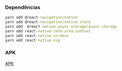 ### Dependências
```cmd
yarn add @react-navigation/native
yarn add @react-navigation/native-stack
yarn add  @react-native-async-storage/async-storage
yarn add react-native-safe-area-context
yarn add react-native-screens
yarn add react-native-svg
```
### APK
[APK](https://expo.dev/artifacts/eas/2vmzFHJU6ZztNdcfWPjsqn.apk)
